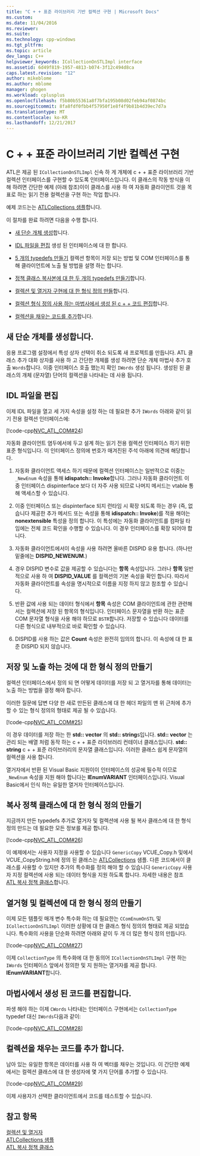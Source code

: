 ```yaml
---
title: "C + + 표준 라이브러리 기반 컬렉션 구현 | Microsoft Docs"
ms.custom: 
ms.date: 11/04/2016
ms.reviewer: 
ms.suite: 
ms.technology: cpp-windows
ms.tgt_pltfrm: 
ms.topic: article
dev_langs: C++
helpviewer_keywords: ICollectionOnSTLImpl interface
ms.assetid: 6d49f819-1957-4813-b074-3f12c494d8ca
caps.latest.revision: "12"
author: mikeblome
ms.author: mblome
manager: ghogen
ms.workload: cplusplus
ms.openlocfilehash: f5b80b55361a8f7bfa195b08d02feb94af0874bc
ms.sourcegitcommit: 8fa8fdf0fbb4f57950f1e8f4f9b81b4d39ec7d7a
ms.translationtype: MT
ms.contentlocale: ko-KR
ms.lasthandoff: 12/21/2017
---
```

# <a name="implementing-a-c-standard-library-based-collection"></a>C + + 표준 라이브러리 기반 컬렉션 구현
ATL은 제공 된 `ICollectionOnSTLImpl` 신속 하 게 개체에 c + + 표준 라이브러리 기반 컬렉션 인터페이스를 구현할 수 있도록 인터페이스입니다. 이 클래스의 작동 방식을 이해 하려면 간단한 예제 (아래 참조)이이 클래스를 사용 하 여 자동화 클라이언트 것을 목표로 하는 읽기 전용 컬렉션을 구현 하는 작업 합니다.  
  
 예제 코드는는 [ATLCollections 샘플](../visual-cpp-samples.md)합니다.  
  
 이 절차를 완료 하려면 다음을 수행 합니다.  
  
-   [새 단순 개체 생성](#vccongenerating_an_object)합니다.  
  
-   [IDL 파일을 편집](#vcconedit_the_idl) 생성 된 인터페이스에 대 한 합니다.  
  
-   [5 개의 typedefs 만들기](#vcconstorage_and_exposure_typedefs) 컬렉션 항목이 저장 되는 방법 및 COM 인터페이스를 통해 클라이언트에 노출 될 방법을 설명 하는 합니다.  
  
-   [정책 클래스 복사본에 대 한 두 개의 typedefs 만들기](#vcconcopy_classes)합니다.  
  
-   [컬렉션 및 열거자 구현에 대 한 형식 정의 만들](#vcconenumeration_and_collection)합니다.  
  
-   [컬렉션 형식 정의 사용 하는 마법사에서 생성 된 c + + 코드 편집](#vcconedit_the_generated_code)합니다.  
  
-   [컬렉션을 채우는 코드를 추가](#vcconpopulate_the_collection)합니다.  
  
##  <a name="vccongenerating_an_object"></a>새 단순 개체를 생성합니다.  
 응용 프로그램 설정에서 특성 상자 선택이 취소 되도록 새 프로젝트를 만듭니다. ATL 클래스 추가 대화 상자를 사용 하 고 간단한 개체를 생성 하려면 단순 개체 마법사 추가 호출 `Words`합니다. 이중 인터페이스 호출 했는지 확인 `IWords` 생성 됩니다. 생성된 된 클래스의 개체 (문자열) 단어의 컬렉션을 나타내는 데 사용 됩니다.  
  
##  <a name="vcconedit_the_idl"></a>IDL 파일을 편집  
 이제 IDL 파일을 열고 세 가지 속성을 설정 하는 데 필요한 추가 `IWords` 아래와 같이 읽기 전용 컬렉션 인터페이스에:  
  
 [!code-cpp[NVC_ATL_COM#24](../atl/codesnippet/cpp/implementing-an-stl-based-collection_1.idl)]  
  
 자동화 클라이언트 염두에서에 두고 설계 하는 읽기 전용 컬렉션 인터페이스 하기 위한 표준 형식입니다. 이 인터페이스 정의에 번호가 매겨진된 주석 아래에 의견에 해당합니다.  
  
1.  자동화 클라이언트 액세스 하기 때문에 컬렉션 인터페이스는 일반적으로 이중는 `_NewEnum` 속성을 통해 **idispatch:: Invoke**합니다. 그러나 자동화 클라이언트 이중 인터페이스 dispinterface 보다 더 자주 사용 되므로 나머지 메서드는 vtable 통해 액세스할 수 있습니다.  
  
2.  이중 인터페이스 또는 dispinterface 되지 런타임 시 확장 되도록 하는 경우 (즉, 없습니다 제공한 추가 메서드 또는 속성을 통해 **idispatch:: Invoke**)를 적용 해야는 **nonextensible** 특성을 정의 합니다. 이 특성에는 자동화 클라이언트를 컴파일 타임에는 전체 코드 확인을 수행할 수 있습니다. 이 경우 인터페이스를 확장 되어야 합니다.  
  
3.  자동화 클라이언트에서이 속성을 사용 하려면 올바른 DISPID 유용 합니다. (하나만 밑줄에는 **DISPID_NEWENUM**.)  
  
4.  경우 DISPID 변수로 값을 제공할 수 있습니다는 **항목** 속성입니다. 그러나 **항목** 일반적으로 사용 하 여 **DISPID_VALUE** 를 컬렉션의 기본 속성을 확인 합니다. 따라서 자동화 클라이언트를 속성을 명시적으로 이름을 지정 하지 않고 참조할 수 있습니다.  
  
5.  반환 값에 사용 되는 데이터 형식에서 **항목** 속성은 COM 클라이언트에 관한 관련해 서는 컬렉션에 저장 된 항목의 형식입니다. 인터페이스 문자열을 반환 하는 표준 COM 문자열 형식을 사용 해야 하므로 `BSTR`합니다. 저장할 수 있습니다 데이터를 다른 형식으로 내부적으로 바로 확인할 수 있습니다.  
  
6.  DISPID를 사용 하는 값은 **Count** 속성은 완전히 임의의 합니다. 이 속성에 대 한 표준 DISPID 되지 않습니다.  
  
##  <a name="vcconstorage_and_exposure_typedefs"></a>저장 및 노출 하는 것에 대 한 형식 정의 만들기  
 컬렉션 인터페이스에서 정의 되 면 어떻게 데이터를 저장 되 고 열거자를 통해 데이터는 노출 하는 방법을 결정 해야 합니다.  
  
 이러한 질문에 답변 다양 한 새로 만든된 클래스에 대 한 헤더 파일의 맨 위 근처에 추가할 수 있는 형식 정의의 형태로 제공 될 수 있습니다.  
  
 [!code-cpp[NVC_ATL_COM#25](../atl/codesnippet/cpp/implementing-an-stl-based-collection_2.h)]  
  
 이 경우 데이터를 저장 하는 한 **std:: vector** 의 **std:: string**s입니다. **std:: vector** 는 관리 되는 배열 처럼 동작 하는 c + + 표준 라이브러리 컨테이너 클래스입니다. **std:: string** c + + 표준 라이브러리의 문자열 클래스입니다. 이러한 클래스 쉽게 문자열의 컬렉션을 사용 합니다.  
  
 열거자에서 반환 된 Visual Basic 지원이이 인터페이스의 성공에 필수적 이므로 `_NewEnum` 속성을 지원 해야 합니다는 **IEnumVARIANT** 인터페이스입니다. Visual Basic에서 인식 하는 유일한 열거자 인터페이스입니다.  
  
##  <a name="vcconcopy_classes"></a>복사 정책 클래스에 대 한 형식 정의 만들기  
 지금까지 만든 typedefs 추가로 열거자 및 컬렉션에 사용 될 복사 클래스에 대 한 형식 정의 만드는 데 필요한 모든 정보를 제공 합니다.  
  
 [!code-cpp[NVC_ATL_COM#26](../atl/codesnippet/cpp/implementing-an-stl-based-collection_3.h)]  
  
 이 예제에서는 사용자 지정을 사용할 수 있습니다 `GenericCopy` VCUE_Copy.h 및에서 VCUE_CopyString.h에 정의 된 클래스는 [ATLCollections](../visual-cpp-samples.md) 샘플. 다른 코드에서이 클래스를 사용할 수 있지만 추가의 특수화를 정의 해야 할 수 있습니다 `GenericCopy` 사용자 지정 컬렉션에 사용 되는 데이터 형식을 지원 하도록 합니다. 자세한 내용은 참조 [ATL 복사 정책 클래스](../atl/atl-copy-policy-classes.md)합니다.  
  
##  <a name="vcconenumeration_and_collection"></a>열거형 및 컬렉션에 대 한 형식 정의 만들기  
 이제 모든 템플릿 매개 변수 특수화 하는 데 필요한는 `CComEnumOnSTL` 및 `ICollectionOnSTLImpl` 이러한 상황에 대 한 클래스 형식 정의의 형태로 제공 되었습니다. 특수화의 사용을 단순화 하려면 아래와 같이 두 개 더 많은 형식 정의 만듭니다.  
  
 [!code-cpp[NVC_ATL_COM#27](../atl/codesnippet/cpp/implementing-an-stl-based-collection_4.h)]  
  
 이제 `CollectionType` 의 특수화에 대 한 동의어 `ICollectionOnSTLImpl` 구현 하는 `IWords` 인터페이스 앞에서 정의한 및 지 원하는 열거자를 제공 합니다. **IEnumVARIANT**합니다.  
  
##  <a name="vcconedit_the_generated_code"></a>마법사에서 생성 된 코드를 편집합니다.  
 파생 해야 하는 이제 `CWords` 나타내는 인터페이스 구현에서는 `CollectionType` typedef 대신 `IWords`다음과 같이:  
  
 [!code-cpp[NVC_ATL_COM#28](../atl/codesnippet/cpp/implementing-an-stl-based-collection_5.h)]  
  
##  <a name="vcconpopulate_the_collection"></a>컬렉션을 채우는 코드를 추가 합니다.  
 남아 있는 유일한 항목은 데이터를 사용 하 여 벡터를 채우는 것입니다. 이 간단한 예제에서는 컬렉션 클래스에 대 한 생성자에 몇 가지 단어를 추가할 수 있습니다.  
  
 [!code-cpp[NVC_ATL_COM#29](../atl/codesnippet/cpp/implementing-an-stl-based-collection_6.h)]  
  
 이제 사용자가 선택한 클라이언트에서 코드를 테스트할 수 있습니다.  
  
## <a name="see-also"></a>참고 항목  
 [컬렉션 및 열거자](../atl/atl-collections-and-enumerators.md)   
 [ATLCollections 샘플](../visual-cpp-samples.md)   
 [ATL 복사 정책 클래스](../atl/atl-copy-policy-classes.md)

